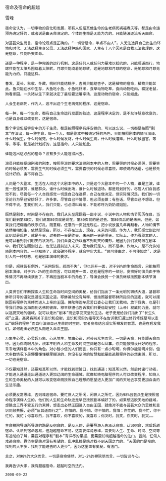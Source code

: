 宿命及宿命的超越

雪峰


    宿命论认为，一切事物的变化和发展，所有人包括其他生命的生老病死祸福寿夭等，都是由命运预先确定好的，或者说是由天命决定的，个体的生命是无能为力的，只能随波逐流听天由命。

    对芸芸众生而言，宿命论观点是正确的。“一切皆是命，半点不由人”。人无法选择自己出生的环境和时代，无法选择生身父母，无法选择种族和国家，人生有十八个因素是自我无法管理的，这是宿命，只能听天由命。

    道是一种程序，是一种完善的运行机制，这是任何人或任何力量难以抵抗的，只能顺道而行。地球只能在太阳系围绕着太阳转，月球只能绕着地球转，这是地球和月球的宿命，是地球和月球无能为力的，只能这样。

    春发、夏长、秋收、冬藏，桃树只能结桃子，杏树只能结杏子，这是植物的宿命，植物只能如此。鱼只能在水中生存，大鱼吃小鱼，小鱼吃虾米，食草动物吃草，食肉动物吃肉，猫捉老鼠，狗看家园，一头猪从生下来就决定了最后要进屠宰场，这是动物的宿命，只能如此。

    人会生老病死，作为人，逃不出这个生老病死的程序，这是宿命。

    每一种，每一个生命，都有自己生命运行发展的轨迹，这是程序决定的，是不允许随意改变的，也是自身难以改变的，这是宿命。

    整个宇宙包括宇宙中的万千生灵，都是按照程序有序安排的，可以这么说，一切都是按照“剧本”在演出，每一种生命，每一个人，都是剧本中被确定好的角色，只能按照剧本的情节演绎，什么时候生，什么时候死，什么时候发财，什么时候生病，什么时候遭难，什么时候当官，等等，等等，都是被计划好的，这是宿命，人只能如此。

    谁能逃出这必然的宿命？没有多少人能逃得出去。

    演员只能根据编剧者的剧本，按照导演的要求演绎剧本中的人物，需要哭的时候必须哭，需要笑的时候必须笑，需要生气的时候必须生气，需要喜悦的时候必须喜悦，即使说的话语，也是预先设计好的，由不得自己。

    人间是个大剧本，生活在人间这个大剧本中的人，只是这个大剧本中的一个人物，谁是主演，谁是一般性演员，谁是群众，谁什么时候出场，谁什么时候退场，都是规划好的，尽管人们自我感觉不到，尽管每一个人自我感觉一切是自己在选择，自己在做决定，但实际情况是，我们的一切言论行为早已安排好了，许多事，尽管自己不情愿，但必须去做；有些话，尽管自己不想说，但不得不说，生我们的人，我们只能，也必须叫母亲，不能称呼为奶奶或姐姐。

    既然是剧本，时间是不存在的，我们从头至尾翻看一部小说，小说中的人物和情节历历在目。当我们翻到第80页，我们说第80页就是现在，第80页前的是过去，第80页后的是未来，但是，如果我们把翻看的秩序打乱，随意翻，任意的一页就是现在。把小说放置几年再翻看，人物和情节依然栩栩如生，依然是现在，所以，不存在过去、现在、未来的问题。作为人，我们感觉到此时此刻就是现在，就是今天，过去的一天是昨天，未来的一天是明天，实际上，作为看剧本的人，是可以看到我们明天的状况的，我们自身之所以看不到明天的情形，是因为我们被局限在剧本中，我们无法回到过去，也无法提前进入未来，因为我们是人，而不是神，作为人，是不允许知晓剧本内容的。一旦知晓了，就会破坏程序，就会宇宙大乱。“民可使由之，不可使知之”，这是对人的一种慈悲，也是剧本演绎的要求。

    但是，规律皆有例外，“天网恢恢，疏而不失”，但也网开一面，对于98%的生命而言，只能按照剧本演绎，对于1%-2%的生命而言，可以网开一面，这也是程序的一部分，安排好的演员由于特殊情况不再继续演出了，不再担当剧本中的角色了，导演会换另一个演员继续按照剧本情节演出。

    人类贤哲们不断探索人生和生命及时间空间的奥秘，给我们指出了一条光明的锦绣大道，基督耶稣所引导的道就是通往天国之道，耶稣虽然没有解释，但按照基督耶稣所指引的道走，就可以摆脱固有程序的束缚而进入上帝的王国。佛陀释迦牟尼苦口婆心让我们无我相，放下我执，也是引导我们游出苦海而到达佛的彼岸，穆罕默德也告诉我们只要借助安拉（上帝）权威的力量，就可以逃脱天地的疆域，就可以走出“剧本”而去享受天堂的生活。老子更是给我们指出了“长生久视”之道。高灵赛斯关于意识和投射，意识和现实的指导无不在告诉我们通过修行修炼是可以走出“编好的程序”而自行演绎自己生命的时空的。智者奥修结合现实所禅发的智慧，也是在启发我们，如何走出必然性从而进入自由王国。

    万象生心灵，心灵超万象，心从境生，境由心造，对芸芸众生而言，一切是天命，只能顺天命而行，因为你肉眼凡胎，根本不明白人和生命及时间空间是怎么回事，你只能按照设计好的程序，乖乖地演绎剧本中的角色。对小智小信的人们而言，你只有一点小聪明，你偶尔能清明片刻，但大多数情况下是懵懵懂懂糊里糊涂的，你没有足够的智慧和能量能逃脱程序的必然束缚，所以，一切也是宿命。

    不仅要知其然，还要知其所以然，才能找到突破口，找到通道；知其所以然，然后付诸行动者，才能进入通道走出通道进入更加辽阔的生命疆域。就像知晓电脑程序的人可以改变程序，知晓人生和生命奥秘的人就可以改变宿命而按照自己理想的愿望进入更加广阔的天地去享受更加自由的生活乐趣。

    必须要反常思维，否则难逃宿命，要忙世人之所闲，闲世人之所忙，因为98%芸芸众生是按照宿命程序演绎人生的，他们的人生和生命轨迹是早已按照剧本编好了的，如果想逃脱天地的疆域，想跳出三界不受五行的束缚，想走出必然王国进入自由王国，就绝对不能与芸芸大众的思维和意识同频共振，必须“反其道而行之”，你怕的，我不怕，你不怕的，我怕；你忙的，我不忙，你不忙的，我忙；你喜欢的，我不喜欢，你不喜欢的，我喜欢；你哭时，我笑，你笑时，我哭……

    生命禅院导游所导游的路是反宿命的，是反人的，是要导游人先承认宿命，认识宿命，然后超越宿命。认识到宿命容易，但超越宿命不易，这需要浑沌思维，需要对人生、生命、时间、空间等有透彻的了解，需要对程序和“剧本”有详尽的掌握，更需要知晓超越宿命的法门，否则，任何人难逃宿命。靠侥幸是绝对没有希望的，乱冲乱撞是绝对找不到天国之门的，“天国的门是窄的，找到的人不多，找到了能进去的人更少”，因为这里面有奥秘，有法门。

    总之，对98%的大众而言，一切是宿命使然，对1-2%的禅院草而言，一切皆识与心。

    我再告诉大家，我有超越宿命，超越时空的法门。

    2008-09-22




